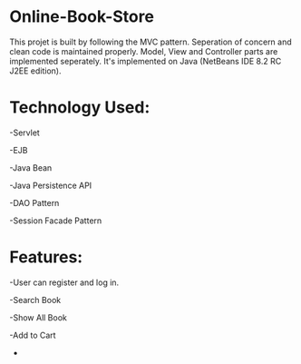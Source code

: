 # Online-Book-Store
This projet is built by following the MVC pattern. Seperation of concern and clean code is maintained properly. Model, View and Controller parts are implemented seperately. It's implemented on Java (NetBeans IDE 8.2 RC J2EE edition).

# Technology Used:
-Servlet

-EJB

-Java Bean

-Java Persistence API

-DAO Pattern

-Session Facade Pattern

# Features:
-User can register and log in.

-Search Book

-Show All Book

-Add to Cart

-
